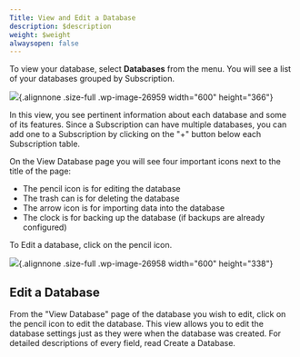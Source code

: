 ```yaml
---
Title: View and Edit a Database
description: $description
weight: $weight
alwaysopen: false
---
```

To view your database, select **Databases** from the menu. You will see
a list of your databases grouped by Subscription.

![](/wp-content/uploads/2017/05/databases_main.png){.alignnone
.size-full .wp-image-26959 width="600" height="366"}

In this view, you see pertinent information about each database and some
of its features. Since a Subscription can have multiple databases, you
can add one to a Subscription by clicking on the "+" button below each
Subscription table.

On the View Database page you will see four important icons next to the
title of the page:

-   The pencil icon is for editing the database
-   The trash can is for deleting the database
-   The arrow icon is for importing data into the database
-   The clock is for backing up the database (if backups are already
    configured)

To Edit a database, click on the pencil icon.

![](/wp-content/uploads/2017/05/view_database2.png){.alignnone
.size-full .wp-image-26958 width="600" height="338"}

Edit a Database
---------------

From the "View Database" page of the database you wish to edit, click on
the pencil icon to edit the database. This view allows you to edit the
database settings just as they were when the database was created. For
detailed descriptions of every field, read Create a Database.
